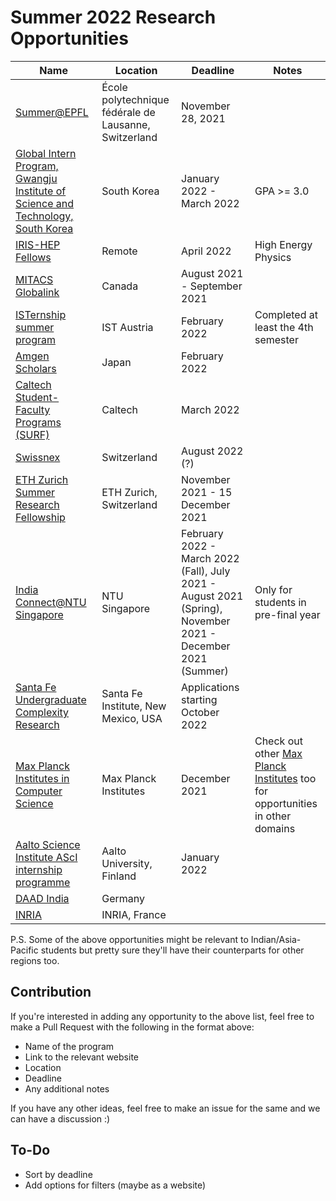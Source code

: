 # Summer 2022 Research Opportunities

| Name | Location | Deadline | Notes |
|------|----------|----------|-------|
|[Summer@EPFL](https://summer.epfl.ch/apply.html) | École polytechnique fédérale de Lausanne, Switzerland | November 28, 2021 | |
|[Global Intern Program, Gwangju Institute of Science and Technology, South Korea](https://www.gist.ac.kr/en/html/sub07/0702.html) | South Korea | January 2022 - March 2022 | GPA >= 3.0|
|[IRIS-HEP Fellows](https://iris-hep.org/fellows.html) | Remote | April 2022 | High Energy Physics |
|[MITACS Globalink](https://www.mitacs.ca/en/programs/globalink/globalink-research-internship) | Canada | August 2021 - September 2021 | |
|[ISTernship summer program](https://phd.pages.ist.ac.at/isternship/) | IST Austria | February 2022 | Completed at least the 4th semester | |
|[Amgen Scholars](http://amgenscholars.com/asia-program/) | Japan | February 2022 | |
|[Caltech Student-Faculty Programs (SURF)](https://sfp.caltech.edu/programs/surf/application_information) | Caltech | March 2022 | |
|[Swissnex](https://swissnex.org/india/thinkswiss/) | Switzerland | August 2022 (?) | |
|[ETH Zurich Summer Research Fellowship](https://inf.ethz.ch/studies/summer-research-fellowship/) | ETH Zurich, Switzerland | November 2021 - 15 December 2021 | |
|[India Connect@NTU Singapore](https://www.ntu.edu.sg/education/student-exchanges/india-connect@ntu) | NTU Singapore | February 2022 - March 2022 (Fall), July 2021 - August 2021 (Spring), November 2021 - December 2021 (Summer) | Only for students in pre-final year |
|[Santa Fe Undergraduate Complexity Research](https://www.santafe.edu/engage/learn/programs/undergraduate-complexity-research) | Santa Fe Institute, New Mexico, USA | Applications starting October 2022 | |
|[Max Planck Institutes in Computer Science](https://www.cis.mpg.de/internships/) | Max Planck Institutes | December 2021 | Check out other [Max Planck Institutes](https://www.mpg.de/institutes) too for opportunities in other domains|
|[Aalto Science Institute AScI internship programme](https://www.aalto.fi/en/aalto-science-institute/aalto-science-institute-asci-internship-programme) | Aalto University, Finland | January 2022 | |
|[DAAD India](https://www.daad.in/en/study-research-in-germany/studying-in-germany/internships-and-short-term-programmes/) | Germany | | |
|[INRIA](https://www.inria.fr/en/do-internship) | INRIA, France | | |

P.S. Some of the above opportunities might be relevant to Indian/Asia-Pacific students but pretty sure they'll have their counterparts for other regions too.

## Contribution
If you're interested in adding any opportunity to the above list, feel free to make a Pull Request with the following in the format above:
- Name of the program
- Link to the relevant website
- Location
- Deadline
- Any additional notes

If you have any other ideas, feel free to make an issue for the same and we can have a discussion :)

## To-Do
- Sort by deadline
- Add options for filters (maybe as a website)
